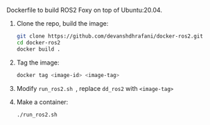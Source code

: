 Dockerfile to build ROS2 Foxy on top of Ubuntu:20.04. 

1. Clone the repo, build the image:
    ```bash
    git clone https://github.com/devanshdhrafani/docker-ros2.git
    cd docker-ros2
    docker build .
    ```
2. Tag the image:
    ```bash
    docker tag <image-id> <image-tag>
    ```
3. Modify `run_ros2.sh `, replace `dd_ros2` with `<image-tag>`

4. Make a container:
    ```bash
    ./run_ros2.sh
    ```

